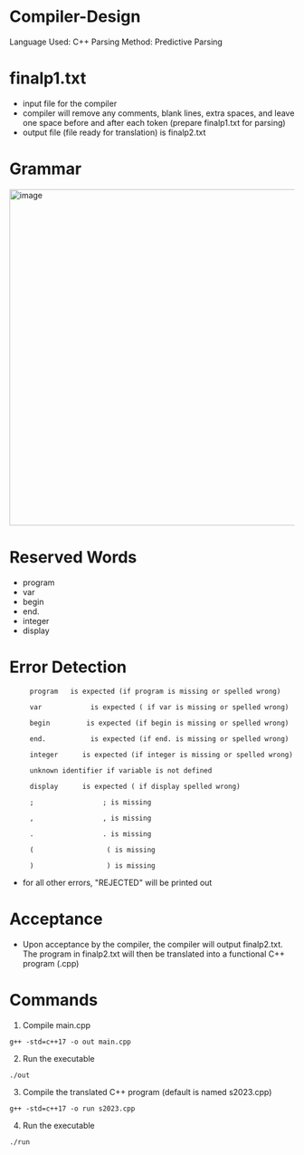 # Compiler-Design

Language Used: C++
Parsing Method: Predictive Parsing

# finalp1.txt
* input file for the compiler
* compiler will remove any comments, blank lines, extra spaces, and leave one space before and after each token (prepare finalp1.txt for parsing)
* output file (file ready for translation) is finalp2.txt

# Grammar
<img width="594" alt="image" src="https://github.com/pmorales01/Compiler-Design/assets/103544215/c480cfdd-7386-4349-94b5-0c979cfeec6f">

# Reserved Words
* program
* var
* begin
* end.
* integer
* display

# Error Detection
         program   is expected (if program is missing or spelled wrong)
         
         var            is expected ( if var is missing or spelled wrong)
         
         begin         is expected (if begin is missing or spelled wrong) 
         
         end.           is expected (if end. is missing or spelled wrong) 
         
         integer      is expected (if integer is missing or spelled wrong)
         
         unknown identifier if variable is not defined
         
         display      is expected ( if display spelled wrong)
         
         ;                 ; is missing
         
         ,                 , is missing
         
         .                 . is missing
         
         (                  ( is missing
         
         )                  ) is missing 

* for all other errors, "REJECTED" will be printed out

# Acceptance
* Upon acceptance by the compiler, the compiler will output finalp2.txt. The program in finalp2.txt will then be translated into a functional C++ program (<name of program>.cpp)

# Commands
1. Compile main.cpp
```
g++ -std=c++17 -o out main.cpp
```

2. Run the executable
```
./out
```

3. Compile the translated C++ program (default is named s2023.cpp)
```
g++ -std=c++17 -o run s2023.cpp
```

4. Run the executable
```
./run
```
